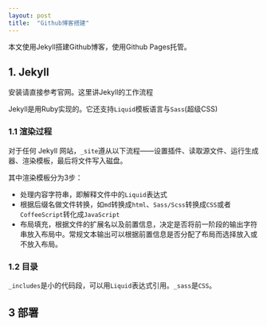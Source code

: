 ```yaml
---
layout: post
title:  "Github博客搭建"
---
```


本文使用Jekyll搭建Github博客，使用Github Pages托管。

## 1. Jekyll

安装请直接参考官网。这里讲Jekyll的工作流程

Jekyll是用Ruby实现的。它还支持`Liquid`模板语言与`Sass`(超级CSS)

### 1.1 渲染过程

对于任何 Jekyll 网站，`_site`遵从以下流程——设置插件、读取源文件、运行生成器、渲染模板，最后将文件写入磁盘。

其中渲染模板分为3步：

- 处理内容字符串，即解释文件中的`Liquid`表达式
- 根据后缀名做文件转换，如`md`转换成`html`、`Sass/Scss`转换成`CSS`或者`CoffeeScript`转化成`JavaScript`
- 布局填充，根据文件的扩展名以及前置信息，决定是否将前一阶段的输出字符串放入布局中。常规文本输出可以根据前置信息是否分配了布局而选择放入或不放入布局。

### 1.2 目录

`_includes`是小的代码段，可以用`Liquid`表达式引用。`_sass`是`CSS`。

## 3 部署

